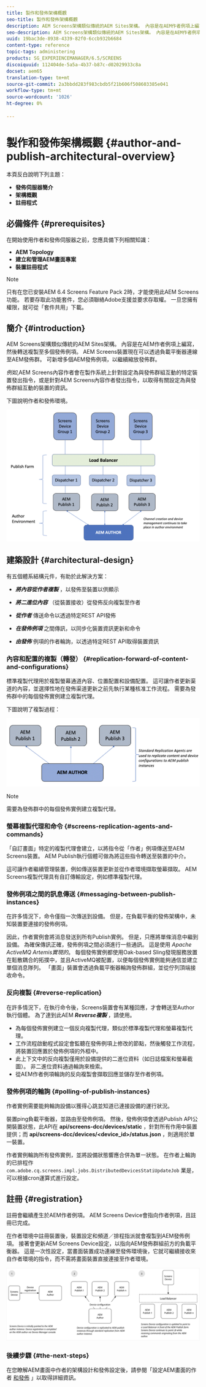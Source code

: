 ```yaml
---
title: 製作和發佈架構概觀
seo-title: 製作和發佈架構概觀
description: AEM Screens架構類似傳統的AEM Sites架構。 內容是在AEM作者例項上編寫，然後轉送複製至多個發佈例項。 請依照本頁進一步瞭解作者和發佈架構概觀。
seo-description: AEM Screens架構類似傳統的AEM Sites架構。 內容是在AEM作者例項上編寫，然後轉送複製至多個發佈例項。 請依照本頁進一步瞭解作者和發佈架構概觀。
uuid: 19bac3de-8938-4339-82f0-6ccb932b6684
content-type: reference
topic-tags: administering
products: SG_EXPERIENCEMANAGER/6.5/SCREENS
discoiquuid: 112404de-5a5a-4b37-b87c-d02029933c8a
docset: aem65
translation-type: tm+mt
source-git-commit: 2a3bbdd283f983cbdb5f21b606f508603385e041
workflow-type: tm+mt
source-wordcount: '1026'
ht-degree: 0%

---
```



# 製作和發佈架構概觀 {#author-and-publish-architectural-overview}

本頁反白說明下列主題：

* **發佈伺服器簡介**
* **架構概觀**
* **註冊程式**

## 必備條件 {#prerequisites}

在開始使用作者和發佈伺服器之前，您應具備下列相關知識：

* **AEM Topology**
* **建立和管理AEM畫面專案**
* **裝置註冊程式**

>[!NOTE]
>
>只有在您已安裝AEM 6.4 Screens Feature Pack 2時，才能使用此AEM Screens功能。 若要存取此功能套件，您必須聯絡Adobe支援並要求存取權。 一旦您擁有權限，就可從「套件共用」下載。

## 簡介 {#introduction}

AEM Screens架構類似傳統的AEM Sites架構。 內容是在AEM作者例項上編寫，然後轉送複製至多個發佈例項。 AEM Screens裝置現在可以透過負載平衡器連線至AEM發佈群。 可新增多個AEM發佈例項，以繼續縮放發佈群。

*例如*,AEM Screens內容作者會在製作系統上針對設定為與發佈群組互動的特定裝置發出指令，或是針對AEM Screens內容作者發出指令，以取得有關設定為與發佈群組互動的裝置的資訊。

下圖說明作者和發佈環境。

![screen_shot_2019-03-04at30236pm](assets/screen_shot_2019-03-04at30236pm.png)

## 建築設計 {#architectural-design}

有五個體系結構元件，有助於此解決方案：

* ***將內容從作者複製*** ，以發佈至裝置以供顯示

* ***將二進位內容*** （從裝置接收）從發佈反向複製至作者
* ***從作者*** 傳送命令以透過特定REST API發佈
* ***在發佈例項*** 之間傳訊，以同步化裝置資訊更新和命令
* ***由發佈*** 例項的作者輪詢，以透過特定REST API取得裝置資訊

### 內容和配置的複製（轉發）  {#replication-forward-of-content-and-configurations}

標準複製代理用於複製螢幕通道內容、位置配置和設備配置。 這可讓作者更新渠道的內容，並選擇性地在發佈渠道更新之前先執行某種核准工作流程。 需要為發佈群中的每個發佈實例建立複製代理。

下圖說明了複製過程：

![screen_shot_2019-03-04at33935pm](assets/screen_shot_2019-03-04at33935pm.png)

>[!NOTE]
>
>需要為發佈群中的每個發佈實例建立複製代理。

### 螢幕複製代理和命令  {#screens-replication-agents-and-commands}

「自訂畫面」特定的複製代理會建立，以將指令從「作者」例項傳送至AEM Screens裝置。 AEM Publish執行個體可做為將這些指令轉送至裝置的中介。

這可讓作者繼續管理裝置，例如傳送裝置更新並從作者環境擷取螢幕擷取。 AEM Screens複製代理具有自訂傳輸設定，例如標準複製代理。

### 發佈例項之間的訊息傳送  {#messaging-between-publish-instances}

在許多情況下，命令僅指一次傳送到設備。 但是，在負載平衡的發佈架構中，未知裝置要連接的發佈例項。

因此，作者實例會將消息發送到所有Publish實例。 但是，只應將單條消息中繼到設備。 為確保傳訊正確，發佈例項之間必須進行一些通訊。 這是使用 *Apache ActiveMQ Artemis實現的*。 每個發佈實例都使用Oak-based Sling發現服務放置在鬆散耦合的拓撲中，並且ActiveMQ被配置，以便每個發佈實例能夠通信並建立單個消息隊列。 「畫面」裝置會透過負載平衡器輪詢發佈群組，並從佇列頂端接收命令。

### 反向複製 {#reverse-replication}

在許多情況下，在執行命令後，Screens裝置會有某種回應，才會轉送至Author執行個體。 為了達到此AEM ***Reverse複製*** ，請使用。

* 為每個發佈實例建立一個反向複製代理，類似於標準複製代理和螢幕複製代理。
* 工作流程啟動程式設定會監聽在發佈例項上修改的節點，然後觸發工作流程，將裝置回應置於發佈例項的外框中。
* 此上下文中的反向複製僅用於設備提供的二進位資料（如日誌檔案和螢幕截圖）。 非二進位資料通過輪詢來檢索。
* 從AEM作者例項輪詢的反向複製會擷取回應並儲存至作者例項。

### 發佈例項的輪詢  {#polling-of-publish-instances}

作者實例需要能夠輪詢設備以獲得心跳並知道已連接設備的運行狀況。

裝置ping負載平衡器，並路由至發佈例項。 然後，發佈例項會透過Publish API公開裝置狀態，此API在 **api/screens-dcc/devices/static** ，針對所有作用中裝置提供；而 **api/screens-dcc/devices/&lt;device_id>/status.json** ，則適用於單一裝置。

作者實例輪詢所有發佈實例，並將設備狀態響應合併為單一狀態。 在作者上輪詢的已排程作 `com.adobe.cq.screens.impl.jobs.DistributedDevicesStatiUpdateJob` 業是，可以根據cron運算式進行設定。

## 註冊 {#registration}

註冊會繼續產生於AEM作者例項。 AEM Screens Device會指向作者例項，且註冊已完成。

在作者環境中註冊裝置後，裝置設定和頻道／排程指派就會複製到AEM發佈例項。 接著會更新AEM Screens Device設定，以指向AEM發佈群組前方的負載平衡器。 這是一次性設定，當畫面裝置成功連線至發佈環境後，它就可繼續接收來自作者環境的指令，而不需將畫面裝置直接連接至作者環境。

![screen_shot_2019-02-25at15218pm](assets/screen_shot_2019-02-25at15218pm.png)

### 後續步驟 {#the-next-steps}

在您瞭解AEM畫面中作者的架構設計和發佈設定後，請參閱「設定AEM畫面的作者 [和發佈](author-and-publish.md) 」以取得詳細資訊。
